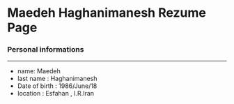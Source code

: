 <!DOCTYPE html>
<html lang="en">
<head>
</head>
<body>

<h1>Maedeh Haghanimanesh Rezume Page</h1>

</body>
</html>

### Personal informations

---
+ name: Maedeh
+ last name : Haghanimanesh
+ Date of birth : 1986/June/18
+ location : Esfahan , I.R.Iran







